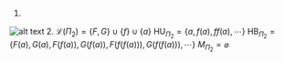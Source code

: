 1.  
![alt text](cc77073132f548d26c37c62f8f258562.png)
2.  $\mathcal{L}(\Pi_2) = \{F,G\}\cup\{f\}\cup\{a\}$
    $\text{HU}_{\Pi_2}=\{a,f(a),ff(a),\cdots\}$
    $\text{HB}_{\Pi_2}=\{F(a),G(a),F(f(a)),G(f(a)),F(f(f(a))),G(f(f(a))),\cdots\}$
    $M_{\Pi_2}=\varnothing$